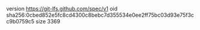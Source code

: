 version https://git-lfs.github.com/spec/v1
oid sha256:0cbed852e5fc8cd4300c8bebc7d355534e0ee2ff75bc03d93e75f3cc9b0759c5
size 3369
